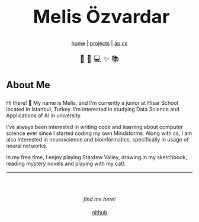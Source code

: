 
<html lang="en">
<head>
	<meta http-equiv="Content-Type" content="text/html; charset=utf-8" />
	<meta name="viewport" content="width=device-width, initial-scale=1">
	<meta name="description" content="Melis Ozvardar's portfolio website">
	<title>Melis Özvardar</title>
	<link href="https://fonts.googleapis.com/css?family=Nunito:400,700,900" rel="stylesheet" type="text/css">
	<link rel="stylesheet" type="text/css" href="css/main.css">
</head>

<body>
		<h1 style="color:#191919;margin-left: 10px;font-size: 50px;text-align:center;">Melis Özvardar</h1>
		<p class="centered" style="text-align:center"><a href="README.md">home</a> | <a href="projects.html">projects</a> | <a href="resources/Nadin_Tamer_Resume.pdf">ap cs</a></p>
		<p class="centered" style="color: #191919;font-size: 20px;text-align:center">🌲 🌈 💻 ✨ 📚</p>

  <h3 class="centered" style="color: #191919;font-size: 25px">About Me</h3>
		<p class="centered" style="margin-top:10px">Hi there! 👋 My name is Melis, and I'm currently a junior at Hisar School located in Istanbul, Turkey. I'm interested in studying Data Science and Applications of AI in university.</p>

 <p class="centered">I've always been interested in writing code and learning about computer science ever since I started coding my own Mindstorms. Along with cs, I am also interested in neuroscience and bioinformatics, specifically in usage of neural networks.</p>

 <p class="centered">In my free time, I enjoy playing Stardew Valley, drawing in my sketchbook, reading mystery novels and playing with my cat!.</p>

 <hr class="centered" style="border: 0.5px solid #dcdcdc;">
		<br>
		<br>

 <div id="interwebs" style="text-align:center; margin-bottom:20px">
			<i><p class="centered" style="padding-bottom:5px">find me here!</p></i>
			<a class="interweb" href="https://github.com/MelisOzvardar">github</a>
		</div>

</body>
</html>
